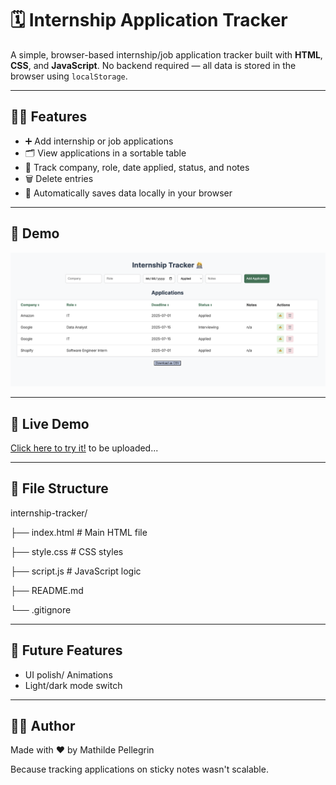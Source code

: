 # 🗓️ Internship Application Tracker

A simple, browser-based internship/job application tracker built with **HTML**, **CSS**, and **JavaScript**. No backend
required — all data is stored in the browser using `localStorage`.

---

## 👩‍💻 Features

- ➕ Add internship or job applications
- 🗂 View applications in a sortable table
- 📝 Track company, role, date applied, status, and notes
- 🗑 Delete entries
- 💾 Automatically saves data locally in your browser

---

## 📸 Demo

![screenshot](assets/screenshot.png) 

---

## 🚀 Live Demo

[Click here to try it!](https://your-username.github.io/internship-tracker/)  to be uploaded...

---

## 📂 File Structure
internship-tracker/

├── index.html # Main HTML file

├── style.css # CSS styles

├── script.js # JavaScript logic

├── README.md

└── .gitignore

---

## 📌 Future Features

- UI polish/ Animations
- Light/dark mode switch

---

## 🙋‍♀ ️Author
Made with ❤️ by Mathilde Pellegrin

<!-- End of README.md -->

Because tracking applications on sticky notes wasn't scalable.